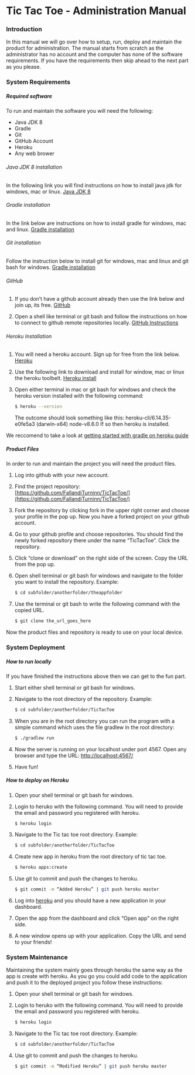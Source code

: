 # Tic Tac Toe - Administration Manual

### Introduction
In this manual we will go over how to setup, run, deploy and maintain the product for administration. The manual starts from scratch as the administrator has no account and the computer has none of the software requirements. If you have the requirements then skip ahead to the next part as you please.

### System Requirements
##### Required software
To run and maintain the software you will need the following:
  - Java JDK 8
  - Gradle
  - Git
  - GitHub Account
  - Heroku
  - Any web brower
 
###### Java JDK 8 installation
In the following link you will find instructions on how to install java jdk for windows, mac or linux.
[Java JDK 8](https://docs.oracle.com/javase/8/docs/technotes/guides/install/install_overview.html)

###### Gradle installation
In the link below are instructions on how to install gradle for windows, mac and linux.
[Gradle installation](https://gradle.org/install/)

###### Git installation
Follow the instruction below to install git for windows, mac and linux and git bash for windows.
[Gradle installation](https://gradle.org/install/)

###### GitHub
1. If you don’t have a github account already then use the link below and join up, its free.
[GitHub](www.github.com)

2. Open a shell like terminal or git bash and follow the instructions on how to connect to github remote repositories locally.
[GitHub Instructions](https://help.github.com/articles/setting-your-commit-email-address-in-git/)

###### Heroku Installation
1. You will need a heroku account. Sign up for free from the link below. 
[Heroku](https://www.heroku.com/)

2. Use the following link to download and install for window, mac or linux the heroku toolbelt. 
[Heroku install](https://devcenter.heroku.com/articles/heroku-cli#download-and-install)
3. Open either terminal in mac or git bash for windows and check the heroku version installed with the following command: 
    ```sh
    $ heroku --version
    ```
    The outcome should look something like this:
    heroku-cli/6.14.35-e0fe5a3 (darwin-x64) node-v8.6.0
    If so then heroku is installed.

We reccomend to take a look at [getting started with gradle on heroku guide](https://devcenter.heroku.com/articles/getting-started-with-gradle-on-heroku#introduction)

##### Product Files
In order to run and maintain the project you will need the product files.
1. Log into github with your new account.
2. Find the project repository: [https://github.com/FallandiTurninn/TicTacToe/](https://github.com/FallandiTurninn/TicTacToe/)
3. Fork the repository by clicking fork in the upper right corner and choose your profile in the pop up. Now you have a forked project on your github account.
4. Go to your github profile and choose repositories. You should find the newly forked repository there under the name “TicTacToe”. Click the repository.
5. Click “clone or download” on the right side of the screen. Copy the URL from the pop up.
6. Open shell terminal or git bash for windows and navigate to the folder you want to install the repository. Example:

    ```sh
    $ cd subfolder/anotherfolder/theappfolder
    ```
7. Use the terminal or git bash to write the following command with the copied URL. 
    ```sh
    $ git clone the_url_goes_here
    ```
Now the product files and repository is ready to use on your local device.

### System Deployment

##### How to run locally
If you have finished the instructions above then we can get to the fun part.

1. Start either shell terminal or git bash for windows.

2. Navigate to the root directory of the repository. Example: 
    ```sh
    $ cd subfolder/anotherfolder/TicTacToe
    ```
3. When you are in the root directory you can run the program with a simple command which uses the file gradlew in the root directory: 
    ```sh
    $ ./gradlew run
    ```
4. Now the server is running on your localhost under port 4567. Open any browser and type the URL: [http://localhost:4567/](http://localhost:4567/)
5. Have fun!

##### How to deploy on Heroku

1. Open your shell terminal or git bash for windows.

2. Login to heruko with the following command. You will need to provide the email and password you registered with heroku. 
    ```sh
    $ heroku login
    ```
    
3. Navigate to the Tic tac toe root directory. Example: 
    ```sh
    $ cd subfolder/anotherfolder/TicTacToe
    ```
    
4. Create new app in heroku from the root directory of tic tac toe. 
    ```sh
    $ heroku apps:create
    ```

5. Use git to commit and push the changes to heroku. 
    ```sh
    $ git commit -m “Added Heroku” | git push heroku master
    ```
    
6. Log into [heroku](www.heroku.com) and you should have a new application in your dashboard.
7. Open the app from the dashboard and click “Open app” on the right side.
8. A new window opens up with your application. Copy the URL and send to your friends!

### System Maintenance
Maintaining the system mainly goes through heroku the same way as the app is create with heroku. As you go you could add code to the application and push it to the deployed project you follow these instructions:

1. Open your shell terminal or git bash for windows.

2. Login to heruko with the following command. You will need to provide the email and password you registered with heroku. 
    ```sh
    $ heroku login
    ```
    
3. Navigate to the Tic tac toe root directory. Example: 
    ```sh
    $ cd subfolder/anotherfolder/TicTacToe
    ```

4. Use git to commit and push the changes to heroku. 
    ```sh
    $ git commit -m “Modified Heroku” | git push heroku master
    ```

